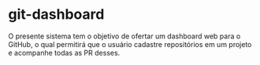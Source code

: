 # git-dashboard

O presente sistema tem o objetivo de ofertar um dashboard web para o GitHub, o qual permitirá que o usuário cadastre repositórios em um projeto e acompanhe todas as PR desses.
